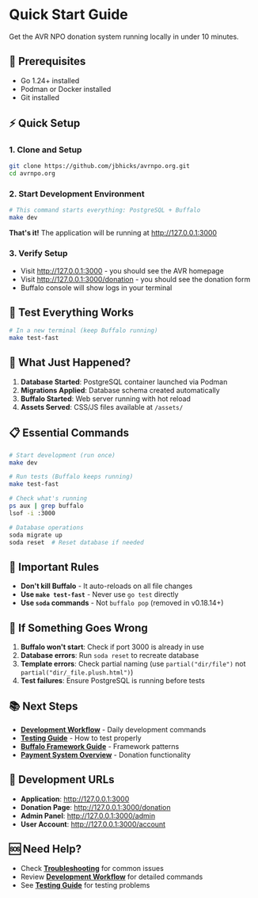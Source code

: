 # Quick Start Guide

Get the AVR NPO donation system running locally in under 10 minutes.

## 🎯 Prerequisites

- Go 1.24+ installed
- Podman or Docker installed  
- Git installed

## ⚡ Quick Setup

### 1. Clone and Setup
```bash
git clone https://github.com/jbhicks/avrnpo.org.git
cd avrnpo.org
```

### 2. Start Development Environment
```bash
# This command starts everything: PostgreSQL + Buffalo
make dev
```

**That's it!** The application will be running at http://127.0.0.1:3000

### 3. Verify Setup
- Visit http://127.0.0.1:3000 - you should see the AVR homepage
- Visit http://127.0.0.1:3000/donation - you should see the donation form
- Buffalo console will show logs in your terminal

## 🧪 Test Everything Works

```bash
# In a new terminal (keep Buffalo running)
make test-fast
```

## 🎯 What Just Happened?

1. **Database Started**: PostgreSQL container launched via Podman
2. **Migrations Applied**: Database schema created automatically  
3. **Buffalo Started**: Web server running with hot reload
4. **Assets Served**: CSS/JS files available at `/assets/`

## 📋 Essential Commands

```bash
# Start development (run once)
make dev

# Run tests (Buffalo keeps running)
make test-fast

# Check what's running
ps aux | grep buffalo
lsof -i :3000

# Database operations
soda migrate up
soda reset  # Reset database if needed
```

## 🚨 Important Rules

- **Don't kill Buffalo** - It auto-reloads on all file changes
- **Use `make test-fast`** - Never use `go test` directly
- **Use `soda` commands** - Not `buffalo pop` (removed in v0.18.14+)

## 🔧 If Something Goes Wrong

1. **Buffalo won't start**: Check if port 3000 is already in use
2. **Database errors**: Run `soda reset` to recreate database
3. **Template errors**: Check partial naming (use `partial("dir/file")` not `partial("dir/_file.plush.html")`)
4. **Test failures**: Ensure PostgreSQL is running before tests

## 📚 Next Steps

- **[Development Workflow](./development-workflow.md)** - Daily development commands
- **[Testing Guide](./testing-guide.md)** - How to test properly
- **[Buffalo Framework Guide](../buffalo-framework/README.md)** - Framework patterns
- **[Payment System Overview](../payment-system/README.md)** - Donation functionality

## 🎯 Development URLs

- **Application**: http://127.0.0.1:3000
- **Donation Page**: http://127.0.0.1:3000/donation
- **Admin Panel**: http://127.0.0.1:3000/admin
- **User Account**: http://127.0.0.1:3000/account

## 🆘 Need Help?

- Check **[Troubleshooting](../buffalo-framework/troubleshooting.md)** for common issues
- Review **[Development Workflow](./development-workflow.md)** for detailed commands
- See **[Testing Guide](./testing-guide.md)** for testing problems
